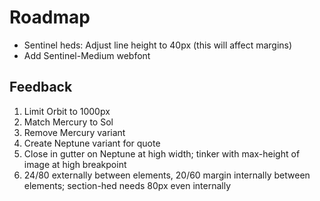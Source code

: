 # Roadmap

- Sentinel heds: Adjust line height to 40px (this will affect margins)
- Add Sentinel-Medium webfont

## Feedback

1. Limit Orbit to 1000px
1. Match Mercury to Sol
1. Remove Mercury variant
1. Create Neptune variant for quote
1. Close in gutter on Neptune at high width; tinker with max-height of image at high breakpoint
1. 24/80 externally between elements, 20/60 margin internally between elements; section-hed needs 80px even internally
